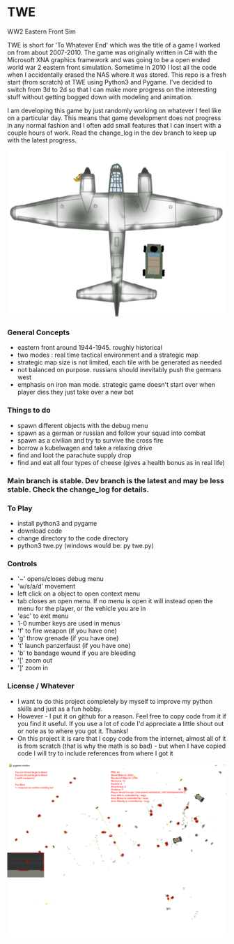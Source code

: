 # TWE 
WW2 Eastern Front Sim

TWE is short for 'To Whatever End' which was the title of a game I worked on from about 2007-2010.
The game was originally written in C# with the Microsoft XNA graphics framework and was going to be a open ended world war 2 eastern front simulation.
Sometime in 2010 I lost all the code when I accidentally erased the NAS where it was stored. This repo is a fresh start (from scratch) at TWE using Python3 and Pygame. I've decided to switch from 3d to 2d so that I can make more progress on the interesting stuff without getting bogged down with modeling and animation.

I am developing this game by just randomly working on whatever I feel like on a particular day. This means that game development does not progress in any normal fashion and I often add small features that I can insert with a couple hours of work. Read the change_log in the dev branch to keep up with the latest progress.

![screenshot](/screenshots/twe-may-23-2021.png "TWE screenshot")


### General Concepts
- eastern front around 1944-1945. roughly historical
- two modes : real time tactical environment and a strategic map
- strategic map size is not limited, each tile with be generated as needed
- not balanced on purpose. russians should inevitably push the germans west
- emphasis on iron man mode. strategic game doesn't start over when player dies they just take over a new bot

### Things to do
- spawn different objects with the debug menu
- spawn as a german or russian and follow your squad into combat
- spawn as a civilian and try to survive the cross fire
- borrow a kubelwagen and take a relaxing drive
- find and loot the parachute supply drop
- find and eat all four types of cheese (gives a health bonus as in real life)


### Main branch is stable. Dev branch is the latest and may be less stable. Check the change_log for details.
  
### To Play 
- install python3 and pygame
- download code
- change directory to the code directory
- python3 twe.py (windows would be: py twe.py)

### Controls
- '~' opens/closes debug menu 
- 'w/s/a/d' movement
- left click on a object to open context menu
- tab closes an open menu. If no menu is open it will instead open the menu for the player, or the vehicle you are in
- 'esc' to exit menu
- 1-0 number keys are used in menus
- 'f' to fire weapon (if you have one)
- 'g' throw grenade (if you have one)
- 't' launch panzerfaust (if you have one)
- 'b' to bandage wound if you are bleeding
- '[' zoom out
- ']' zoom in 


### License / Whatever
- I want to do this project completely by myself to improve my python skills and just as a fun hobby. 
- However - I put it on github for a reason. Feel free to copy code from it if you find it useful. If you use a lot of code I'd appreciate a little shout out or note as to where you got it. Thanks! 
- On this project it is rare that I copy code from the internet, almost all of it is from scratch (that is why the math is so bad) - 
but when I have copied code I will try to include references from where I got it

![screenshot](/screenshots/twe_battle_feb_03_2022.png "TWE screenshot")